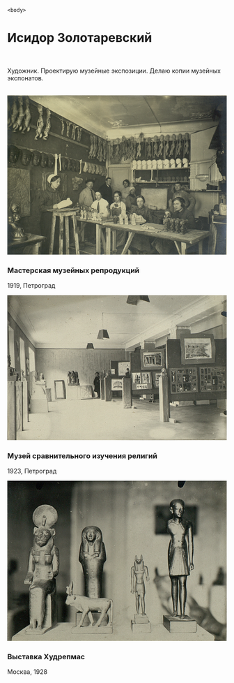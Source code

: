 <html>
	<head>
		<title>Исидор Золотаревский</title>
		<link rel="stylesheet" href="./Новый.css">
	</head>

	<body>
<div class="row">
  <div class="col-4">
    <h1>Исидор Золотаревский</h1>
  </div>
</div>
​
<div class="row">
  <div class="col-4">
    <p>Художник. Проектирую музейные экспозиции. Делаю копии музейных экспонатов.</p>
  </div>
</div>
​
<div class="row">
  <div class="col-1">
    <img src="Портфолио_фото1.png" alt="">
	<h3>Мастерская музейных репродукций</h3>
	<p>1919, Петроград</p>
  </div>
  
  <div class="col-1">
	<img src="Портфолио_фото2.png" alt="">
	<h3>Музей сравнительного изучения религий</h3>
	<p>1923, Петроград</p>
  </div>
  
  <div class="col-1">
	<img src="Портфолио_фото4.png" alt="">
	<h3>Выставка Худрепмас</h3>
	<p>Москва, 1928</p>
  </div>

</div>

  </body>
</html>
